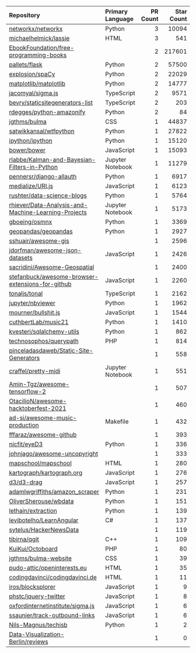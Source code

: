 | Repository | Primary Language | PR Count | Star Count |
| :-- | :-- | --: | --: |
| [networkx/networkx](https://github.com/networkx/networkx) | Python | 3 | 10094 |
| [michaelhelmick/lassie](https://github.com/michaelhelmick/lassie) | HTML | 3 | 541 |
| [EbookFoundation/free-programming-books](https://github.com/EbookFoundation/free-programming-books) |  | 2 | 217601 |
| [pallets/flask](https://github.com/pallets/flask) | Python | 2 | 57500 |
| [explosion/spaCy](https://github.com/explosion/spaCy) | Python | 2 | 22029 |
| [matplotlib/matplotlib](https://github.com/matplotlib/matplotlib) | Python | 2 | 14777 |
| [jacomyal/sigma.js](https://github.com/jacomyal/sigma.js) | TypeScript | 2 | 9571 |
| [bevry/staticsitegenerators-list](https://github.com/bevry/staticsitegenerators-list) | TypeScript | 2 | 203 |
| [rdegges/python-amazonify](https://github.com/rdegges/python-amazonify) | Python | 2 | 84 |
| [jgthms/bulma](https://github.com/jgthms/bulma) | CSS | 1 | 44837 |
| [satwikkansal/wtfpython](https://github.com/satwikkansal/wtfpython) | Python | 1 | 27822 |
| [ipython/ipython](https://github.com/ipython/ipython) | Python | 1 | 15120 |
| [bower/bower](https://github.com/bower/bower) | JavaScript | 1 | 15093 |
| [rlabbe/Kalman-and-Bayesian-Filters-in-Python](https://github.com/rlabbe/Kalman-and-Bayesian-Filters-in-Python) | Jupyter Notebook | 1 | 11279 |
| [pennersr/django-allauth](https://github.com/pennersr/django-allauth) | Python | 1 | 6917 |
| [medialize/URI.js](https://github.com/medialize/URI.js) | JavaScript | 1 | 6123 |
| [rushter/data-science-blogs](https://github.com/rushter/data-science-blogs) | Python | 1 | 5764 |
| [rhiever/Data-Analysis-and-Machine-Learning-Projects](https://github.com/rhiever/Data-Analysis-and-Machine-Learning-Projects) | Jupyter Notebook | 1 | 5173 |
| [gboeing/osmnx](https://github.com/gboeing/osmnx) | Python | 1 | 3369 |
| [geopandas/geopandas](https://github.com/geopandas/geopandas) | Python | 1 | 2927 |
| [sshuair/awesome-gis](https://github.com/sshuair/awesome-gis) |  | 1 | 2596 |
| [jdorfman/awesome-json-datasets](https://github.com/jdorfman/awesome-json-datasets) | JavaScript | 1 | 2426 |
| [sacridini/Awesome-Geospatial](https://github.com/sacridini/Awesome-Geospatial) |  | 1 | 2400 |
| [stefanbuck/awesome-browser-extensions-for-github](https://github.com/stefanbuck/awesome-browser-extensions-for-github) | JavaScript | 1 | 2260 |
| [tonaljs/tonal](https://github.com/tonaljs/tonal) | TypeScript | 1 | 2162 |
| [jupyter/nbviewer](https://github.com/jupyter/nbviewer) | Python | 1 | 1962 |
| [mourner/bullshit.js](https://github.com/mourner/bullshit.js) | JavaScript | 1 | 1544 |
| [cuthbertLab/music21](https://github.com/cuthbertLab/music21) | Python | 1 | 1410 |
| [kvesteri/sqlalchemy-utils](https://github.com/kvesteri/sqlalchemy-utils) | Python | 1 | 862 |
| [technosophos/querypath](https://github.com/technosophos/querypath) | PHP | 1 | 814 |
| [pinceladasdaweb/Static-Site-Generators](https://github.com/pinceladasdaweb/Static-Site-Generators) |  | 1 | 558 |
| [craffel/pretty-midi](https://github.com/craffel/pretty-midi) | Jupyter Notebook | 1 | 551 |
| [Amin-Tgz/awesome-tensorflow-2](https://github.com/Amin-Tgz/awesome-tensorflow-2) |  | 1 | 507 |
| [OtacilioN/awesome-hacktoberfest-2021](https://github.com/OtacilioN/awesome-hacktoberfest-2021) |  | 1 | 460 |
| [ad-si/awesome-music-production](https://github.com/ad-si/awesome-music-production) | Makefile | 1 | 432 |
| [fffaraz/awesome-github](https://github.com/fffaraz/awesome-github) |  | 1 | 393 |
| [nicfit/eyeD3](https://github.com/nicfit/eyeD3) | Python | 1 | 336 |
| [johnjago/awesome-uncopyright](https://github.com/johnjago/awesome-uncopyright) |  | 1 | 333 |
| [mapschool/mapschool](https://github.com/mapschool/mapschool) | HTML | 1 | 280 |
| [kartograph/kartograph.org](https://github.com/kartograph/kartograph.org) | JavaScript | 1 | 276 |
| [d3/d3-drag](https://github.com/d3/d3-drag) | JavaScript | 1 | 257 |
| [adamlwgriffiths/amazon_scraper](https://github.com/adamlwgriffiths/amazon_scraper) | Python | 1 | 231 |
| [OliverSherouse/wbdata](https://github.com/OliverSherouse/wbdata) | Python | 1 | 151 |
| [lethain/extraction](https://github.com/lethain/extraction) | Python | 1 | 139 |
| [levibotelho/LearnAngular](https://github.com/levibotelho/LearnAngular) | C# | 1 | 137 |
| [sytelus/HackerNewsData](https://github.com/sytelus/HackerNewsData) |  | 1 | 119 |
| [tibirna/qgit](https://github.com/tibirna/qgit) | C++ | 1 | 109 |
| [KuiKui/Octoboard](https://github.com/KuiKui/Octoboard) | PHP | 1 | 80 |
| [jgthms/bulma-website](https://github.com/jgthms/bulma-website) | CSS | 1 | 39 |
| [pudo-attic/openinterests.eu](https://github.com/pudo-attic/openinterests.eu) | HTML | 1 | 35 |
| [codingdavinci/codingdavinci.de](https://github.com/codingdavinci/codingdavinci.de) | HTML | 1 | 11 |
| [iros/blocksplorer](https://github.com/iros/blocksplorer) | JavaScript | 1 | 9 |
| [phstc/jquery-twitter](https://github.com/phstc/jquery-twitter) | JavaScript | 1 | 8 |
| [oxfordinternetinstitute/sigma.js](https://github.com/oxfordinternetinstitute/sigma.js) | JavaScript | 1 | 6 |
| [ssaunier/track-outbound-links](https://github.com/ssaunier/track-outbound-links) | JavaScript | 1 | 6 |
| [Nils-Magnus/techisb](https://github.com/Nils-Magnus/techisb) | Python | 1 | 2 |
| [Data-Visualization-Berlin/reviews](https://github.com/Data-Visualization-Berlin/reviews) |  | 1 | 0 |
